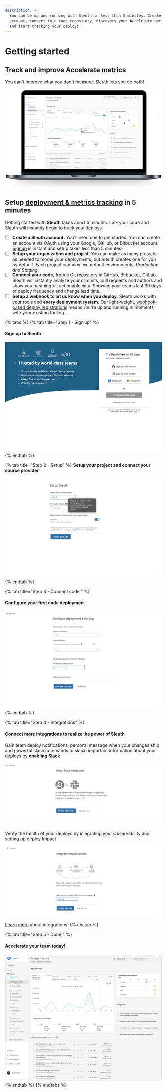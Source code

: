 ```yaml
---
description: >-
  You can be up and running with Sleuth in less than 5 minutes. Create an
  account, connect to a code repository, discovery your Accelerate performance
  and start tracking your deploys.
---
```


# Getting started

## Track and improve Accelerate metrics

You can't improve what you don't measure. Sleuth lets you do both!

![](.gitbook/assets/725aa425-b833-478e-8908-af92af13e8f8%20%281%29.png)

## Setup [deployment & metrics tracking](modeling-your-deployments/) in 5 minutes

Getting started with **Sleuth** takes about 5 minutes. Link your code and Sleuth will instantly begin to track  your deploys.

* [ ] **Create a Sleuth account.** You'll need one to get started. You can create an account via OAuth using your Google, GitHub, or Bitbucket account. [Signup](https://app.sleuth.io/account/signup/) is instant and setup takes less than 5 minutes! 
* [ ] **Setup your** **organization and project**. You can make as many projects as needed to model your deployments, but Sleuth creates one for you by default. Each project contains two default environments: _Production and Staging_.
* [ ] **Connect your code**, from a Git repository in GitHub, Bitbucket, GitLab. Sleuth will instantly analyze your commits, pull requests and authors and show you meaningful, actionable data. Showing your teams last 30 days of deploy frequency and change lead time.
* [ ] **Setup a webhook to let us know when you deploy**. Sleuth works with your tools and **every deployment system**. Our light-weight, [webhook-based deploy registrations](modeling-your-deployments/code-deployments/how-to-register-a-deploy.md) means you're up and running in moments with your existing tooling.

{% tabs %}
{% tab title="Step 1 - Sign up" %}
#### Sign up to Sleuth

![](.gitbook/assets/signup-sleuth-2021-01-26-15-11-05.png)
{% endtab %}

{% tab title="Step 2 - Setup" %}
**Setup your project and connect your source provider**

![](.gitbook/assets/signup-setup-journeys-figma-2021-01-26-15-18-11.png)
{% endtab %}

{% tab title="Step 3 - Connect code " %}
#### Configure your first code deployment

![](.gitbook/assets/signup-setup-journeys-figma-2021-01-26-15-20-40.png)
{% endtab %}

{% tab title="Step 4 - Integrations" %}
#### Connect more integrations to realize the power of Sleuth

Gain team deploy notifications, personal message when your changes ship and powerful slash commands to _sleuth_ important information about your deploys by **enabling Slack**

![](.gitbook/assets/signup-setup-journeys-figma-2021-01-26-15-26-44.png)

Verify the health of your deploys by integrating your Observability and setting up deploy Impact 

![](.gitbook/assets/signup-setup-journeys-figma-2021-01-26-15-27-06.png)

[Learn more](integrations-1/about-integrations.md) about integrations. 
{% endtab %}

{% tab title="Step 5 - Done!" %}
#### Accelerate your team today!

![](.gitbook/assets/sleuth-sleuth-sleuth-2021-07-13-14-44-27%20%281%29.png)
{% endtab %}
{% endtabs %}


